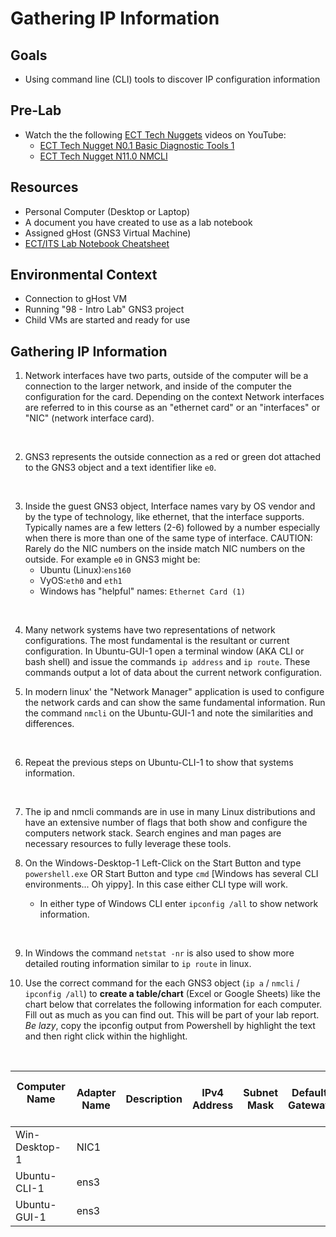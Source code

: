 # Gathering IP Information

## Goals
- Using command line (CLI) tools to discover IP configuration information

## Pre-Lab
- Watch the the following [ECT Tech Nuggets](https://www.youtube.com/@ecttechnuggets9126/featured) videos on YouTube:
  - [ECT Tech Nugget N0.1 Basic Diagnostic Tools 1](https://youtu.be/OtpzbVz7Ay8)
  - [ECT Tech Nugget N11.0 NMCLI](https://youtu.be/43F51qVz9Ds)

## Resources
- Personal Computer (Desktop or Laptop)
- A document you have created to use as a lab notebook
- Assigned gHost (GNS3 Virtual Machine)
- [ECT/ITS Lab Notebook Cheatsheet](https://github.com/OHIO-ECT/Lab-Notebook-Cheat-Sheet)

## Environmental Context
- Connection to gHost VM
- Running "98 - Intro Lab" GNS3 project
- Child VMs are started and ready for use

## Gathering IP Information

1. Network interfaces have two parts, outside of the computer will be a connection to the larger network, and inside of the computer the configuration for the card.  Depending on the context Network interfaces are referred to in this course as an "ethernet card" or an "interfaces" or "NIC" (network interface card).  
<br>

2. GNS3 represents the outside connection as a red or green dot attached to the GNS3 object and a text identifier like ``e0``.  
<br>

3. Inside the guest GNS3 object, Interface names vary by OS vendor and by the type of technology, like ethernet, that the interface supports.  Typically names are a few letters (2-6) followed by a number especially when there is more than one of the same type of interface.  CAUTION: Rarely do the NIC numbers on the inside match NIC numbers on the outside.  For example ``e0`` in GNS3 might be:
     - Ubuntu (Linux):`ens160`
     - VyOS:`eth0` and `eth1`
     - Windows has "helpful" names: `Ethernet Card (1)`
<br>

4. Many network systems have two representations of network configurations. The most fundamental is the resultant or current configuration.  In Ubuntu-GUI-1 open a terminal window (AKA CLI or bash shell) and issue the commands ``ip address`` and ``ip route``.  These commands output a lot of data about the current network configuration.

5. In modern linux' the "Network Manager" application is used to configure the network cards and can show the same fundamental information.  Run the command ``nmcli`` on the Ubuntu-GUI-1 and note the similarities and differences.
<br>
   
6. Repeat the previous steps on Ubuntu-CLI-1 to show that systems information. 
<br>

7. The ip and nmcli commands are in use in many Linux distributions and have an extensive number of flags that both show and configure the computers network stack. Search engines and man pages are necessary resources to fully leverage these tools.

8. On the Windows-Desktop-1 Left-Click on the Start Button and type `powershell.exe` OR Start Button and type `cmd` [Windows has several CLI environments... Oh yippy]. In this case either CLI type will work.
    -   In either type of Windows CLI enter `ipconfig /all` to show network information.
<br>

9. In Windows the command ``netstat -nr`` is also used to show more detailed routing information similar to ``ip route`` in linux.

10. Use the correct command for the each GNS3 object (`ip a` / `nmcli` / `ipconfig /all`) to **create a table/chart** (Excel or Google Sheets) like the chart below that correlates the following information for each computer. Fill out as much as you can find out. This will be part of your lab report. *Be lazy*, copy the ipconfig output from Powershell by highlight the text and then right click within the highlight. 
<br>

|Computer Name &nbsp;&nbsp;&nbsp;&nbsp;&nbsp;&nbsp;&nbsp;&nbsp;&nbsp;&nbsp;&nbsp;&nbsp;&nbsp;&nbsp;&nbsp;&nbsp;&nbsp;&nbsp;&nbsp;|Adapter Name | Description | IPv4 Address | Subnet Mask | Default Gateway | IPv6 Address (if available) |
|--|--|--|--|--|--|--|
|Win-Desktop-1| NIC1 | | | | | |
|Ubuntu-CLI-1 | ens3| | | | | |
|Ubuntu-GUI-1| ens3| | | | | |

